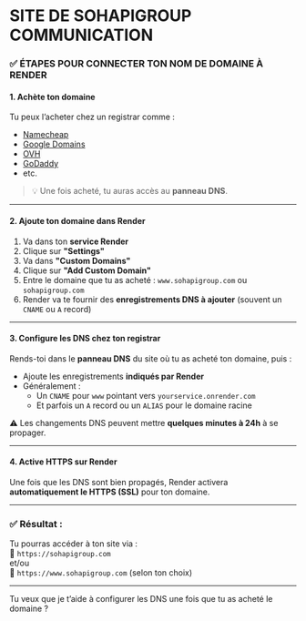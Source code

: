 # SITE DE SOHAPIGROUP COMMUNICATION

### ✅ ÉTAPES POUR CONNECTER TON NOM DE DOMAINE À RENDER

#### 1. **Achète ton domaine**
Tu peux l’acheter chez un registrar comme :
- [Namecheap](https://namecheap.com)
- [Google Domains](https://domains.google)
- [OVH](https://www.ovh.com)
- [GoDaddy](https://godaddy.com)
- etc.

> 💡 Une fois acheté, tu auras accès au **panneau DNS**.

---

#### 2. **Ajoute ton domaine dans Render**

1. Va dans ton **service Render**
2. Clique sur **"Settings"**
3. Va dans **"Custom Domains"**
4. Clique sur **"Add Custom Domain"**
5. Entre le domaine que tu as acheté : `www.sohapigroup.com` ou `sohapigroup.com`
6. Render va te fournir des **enregistrements DNS à ajouter** (souvent un `CNAME` ou `A` record)

---

#### 3. **Configure les DNS chez ton registrar**

Rends-toi dans le **panneau DNS** du site où tu as acheté ton domaine, puis :

- Ajoute les enregistrements **indiqués par Render**
- Généralement :
  - Un `CNAME` pour `www` pointant vers `yourservice.onrender.com`
  - Et parfois un `A` record ou un `ALIAS` pour le domaine racine

⚠️ Les changements DNS peuvent mettre **quelques minutes à 24h** à se propager.

---

#### 4. **Active HTTPS sur Render**

Une fois que les DNS sont bien propagés, Render activera **automatiquement le HTTPS (SSL)** pour ton domaine.

---

### ✅ Résultat :
Tu pourras accéder à ton site via :  
🔗 `https://sohapigroup.com`  
et/ou  
🔗 `https://www.sohapigroup.com` (selon ton choix)

---

Tu veux que je t’aide à configurer les DNS une fois que tu as acheté le domaine ?